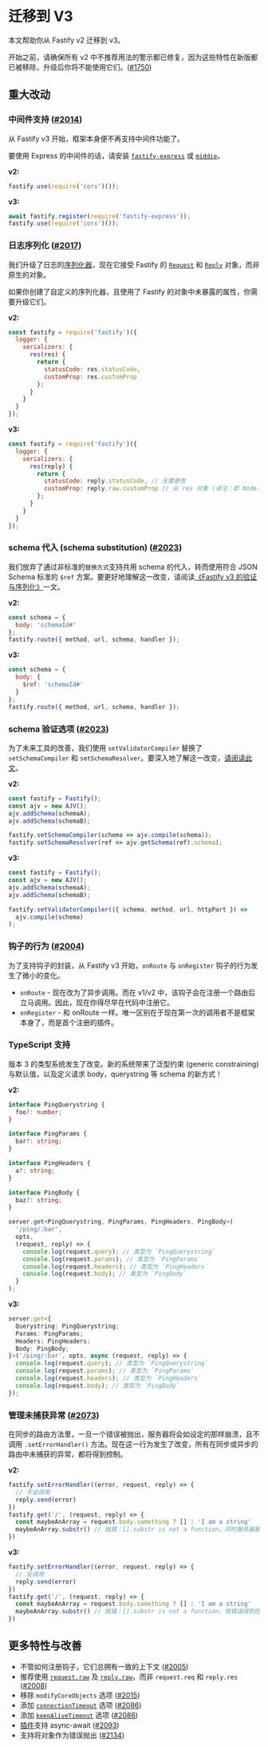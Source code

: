 # 迁移到 V3

本文帮助你从 Fastify v2 迁移到 v3。

开始之前，请确保所有 v2 中不推荐用法的警示都已修复，因为这些特性在新版都已被移除，升级后你将不能使用它们。([#1750](https://github.com/fastify/fastify/pull/1750))

## 重大改动

### 中间件支持 ([#2014](https://github.com/fastify/fastify/pull/2014))

从 Fastify v3 开始，框架本身便不再支持中间件功能了。

要使用 Express 的中间件的话，请安装 [`fastify-express`](https://github.com/fastify/fastify-express) 或 [`middie`](https://github.com/fastify/middie)。

**v2:**

```js
fastify.use(require('cors')());
```

**v3:**

```js
await fastify.register(require('fastify-express'));
fastify.use(require('cors')());
```

### 日志序列化 ([#2017](https://github.com/fastify/fastify/pull/2017))

我们升级了日志的[序列化器](https://github.com/fastify/docs-chinese/blob/master/docs/Logging.md)，现在它接受 Fastify 的 [`Request`](https://github.com/fastify/docs-chinese/blob/master/docs/Request.md) 和 [`Reply`](https://github.com/fastify/docs-chinese/blob/master/docs/Reply.md) 对象，而非原生的对象。

如果你创建了自定义的序列化器，且使用了 Fastify 的对象中未暴露的属性，你需要升级它们。

**v2:**

```js
const fastify = require('fastify')({
  logger: {
    serializers: {
      res(res) {
        return {
          statusCode: res.statusCode,
          customProp: res.customProp
        };
      }
    }
  }
});
```

**v3:**

```js
const fastify = require('fastify')({
  logger: {
    serializers: {
      res(reply) {
        return {
          statusCode: reply.statusCode, // 无需更改
          customProp: reply.raw.customProp // 从 res 对象 (译注：即 Node.js 原生的响应对象，此处为 raw) 中记录属性
        };
      }
    }
  }
});
```

### schema 代入 (schema substitution) ([#2023](https://github.com/fastify/fastify/pull/2023))

我们放弃了通过非标准的`替换方式`支持共用 schema 的代入，转而使用符合 JSON Schema 标准的 `$ref` 方案。要更好地理解这一改变，请阅读[《Fastify v3 的验证与序列化》](https://dev.to/eomm/validation-and-serialization-in-fastify-v3-2e8l)一文。

**v2:**

```js
const schema = {
  body: 'schemaId#'
};
fastify.route({ method, url, schema, handler });
```

**v3:**

```js
const schema = {
  body: {
    $ref: 'schemaId#'
  }
};
fastify.route({ method, url, schema, handler });
```

### schema 验证选项 ([#2023](https://github.com/fastify/fastify/pull/2023))

为了未来工具的改善，我们使用 `setValidatorCompiler` 替换了 `setSchemaCompiler` 和 `setSchemaResolver`。要深入地了解这一改变，[请阅读此文](https://dev.to/eomm/validation-and-serialization-in-fastify-v3-2e8l)。

**v2:**

```js
const fastify = Fastify();
const ajv = new AJV();
ajv.addSchema(schemaA);
ajv.addSchema(schemaB);

fastify.setSchemaCompiler(schema => ajv.compile(schema));
fastify.setSchemaResolver(ref => ajv.getSchema(ref).schema);
```

**v3:**

```js
const fastify = Fastify();
const ajv = new AJV();
ajv.addSchema(schemaA);
ajv.addSchema(schemaB);

fastify.setValidatorCompiler(({ schema, method, url, httpPart }) => 
  ajv.compile(schema)
);
```

### 钩子的行为 ([#2004](https://github.com/fastify/fastify/pull/2004))

为了支持钩子的封装，从 Fastify v3 开始，`onRoute` 与 `onRegister` 钩子的行为发生了微小的变化。

- `onRoute` - 现在改为了异步调用。而在 v1/v2 中，该钩子会在注册一个路由后立马调用。因此，现在你得尽早在代码中注册它。
- `onRegister` - 和 onRoute 一样。唯一区别在于现在第一次的调用者不是框架本身了，而是首个注册的插件。

### TypeScript 支持

版本 3 的类型系统发生了改变。新的系统带来了泛型约束 (generic constraining) 与默认值，以及定义请求 body，querystring 等 schema 的新方式！

**v2:**

```ts
interface PingQuerystring {
  foo?: number;
}

interface PingParams {
  bar?: string;
}

interface PingHeaders {
  a?: string;
}

interface PingBody {
  baz?: string;
}

server.get<PingQuerystring, PingParams, PingHeaders, PingBody>(
  '/ping/:bar',
  opts,
  (request, reply) => {
    console.log(request.query); // 类型为 `PingQuerystring`
    console.log(request.params); // 类型为 `PingParams`
    console.log(request.headers); // 类型为 `PingHeaders`
    console.log(request.body); // 类型为 `PingBody`
  }
);
```

**v3:**

```ts
server.get<{
  Querystring: PingQuerystring;
  Params: PingParams;
  Headers: PingHeaders;
  Body: PingBody;
}>('/ping/:bar', opts, async (request, reply) => {
  console.log(request.query); // 类型为 `PingQuerystring`
  console.log(request.params); // 类型为 `PingParams`
  console.log(request.headers); // 类型为 `PingHeaders`
  console.log(request.body); // 类型为 `PingBody`
});
```

### 管理未捕获异常 ([#2073](https://github.com/fastify/fastify/pull/2073))

在同步的路由方法里，一旦一个错误被抛出，服务器将会如设定的那样崩溃，且不调用 `.setErrorHandler()` 方法。现在这一行为发生了改变，所有在同步或异步的路由中未捕获的异常，都将得到控制。

**v2:**

```js
fastify.setErrorHandler((error, request, reply) => {
  // 不会调用
  reply.send(error)
})
fastify.get('/', (request, reply) => {
  const maybeAnArray = request.body.something ? [] : 'I am a string'
  maybeAnArray.substr() // 抛错：[].substr is not a function，同时服务器崩溃
})
```

**v3:**

```js
fastify.setErrorHandler((error, request, reply) => {
  // 会调用
  reply.send(error)
})
fastify.get('/', (request, reply) => {
  const maybeAnArray = request.body.something ? [] : 'I am a string'
  maybeAnArray.substr() // 抛错：[].substr is not a function，但错误得到控制
})
```

## 更多特性与改善

- 不管如何注册钩子，它们总拥有一致的上下文 ([#2005](https://github.com/fastify/fastify/pull/2005))
- 推荐使用 [`request.raw`](https://github.com/fastify/docs-chinese/blob/master/docs/Request.md) 及 [`reply.raw`](https://github.com/fastify/docs-chinese/blob/master/docs/Reply.md)，而非 `request.req` 和 `reply.res` ([#2008](https://github.com/fastify/fastify/pull/2008))
- 移除 `modifyCoreObjects` 选项 ([#2015](https://github.com/fastify/fastify/pull/2015))
- 添加 [`connectionTimeout`](https://github.com/fastify/docs-chinese/blob/master/docs/Server.md#factory-connection-timeout) 选项 ([#2086](https://github.com/fastify/fastify/pull/2086))
- 添加 [`keepAliveTimeout`](https://github.com/fastify/docs-chinese/blob/master/docs/Server.md#factory-keep-alive-timeout) 选项 ([#2086](https://github.com/fastify/fastify/pull/2086))
- [插件](https://github.com/fastify/docs-chinese/blob/master/docs/Plugins.md#async-await)支持 async-await ([#2093](https://github.com/fastify/fastify/pull/2093))
- 支持将对象作为错误抛出 ([#2134](https://github.com/fastify/fastify/pull/2134))
